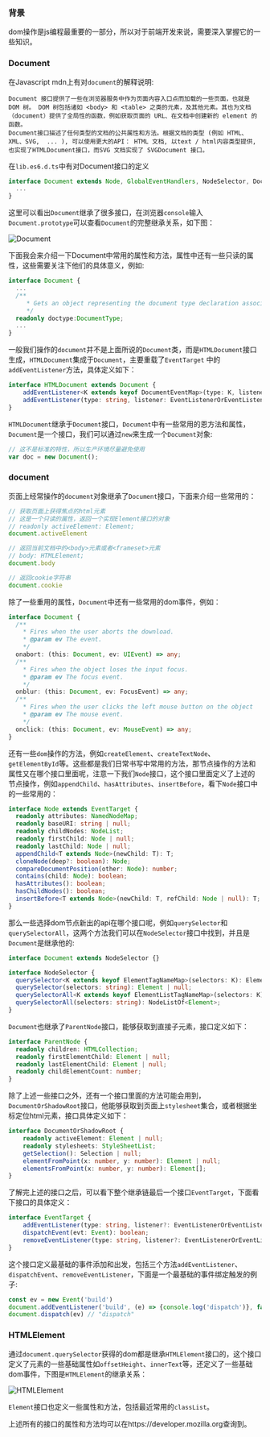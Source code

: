 ### 背景

dom操作是js编程最重要的一部分，所以对于前端开发来说，需要深入掌握它的一些知识。

### Document

在Javascript mdn上有对`document`的解释说明:

```
Document 接口提供了一些在浏览器服务中作为页面内容入口点而加载的一些页面，也就是 DOM 树。 DOM 树包括诸如 <body> 和 <table> 之类的元素，及其他元素。其也为文档（document）提供了全局性的函数，例如获取页面的 URL、在文档中创建新的 element 的函数。
Document接口描述了任何类型的文档的公共属性和方法。根据文档的类型 (例如 HTML、XML、SVG,  ... ), 可以使用更大的API： HTML 文档, 以text / html内容类型提供, 也实现了HTMLDocument接口，而SVG 文档实现了 SVGDocument 接口。
```

在`lib.es6.d.ts`中有对Document接口的定义

```typescript
interface Document extends Node, GlobalEventHandlers, NodeSelector, DocumentEvent, ParentNode, DocumentOrShadowRoot {
  ...
}
```

这里可以看出`Document`继承了很多接口，在浏览器`console`输入`Document.prototype`可以查看`Document`的完整继承关系，如下图：

![Document](http://oznz1caxs.bkt.clouddn.com/Document.png)

下面我会来介绍一下Document中常用的属性和方法，属性中还有一些只读的属性，这些需要关注下他们的具体意义，例如:

```typescript
interface Document {
  ...
  /**
     * Gets an object representing the document type declaration associated with the current document.
     */
  readonly doctype:DocumentType;
  ...
}
```

一般我们操作的`document`并不是上面所说的`Document`类，而是`HTMLDocument`接口生成，`HTMLDocument`集成于`Document`，主要重载了`EventTarget` 中的`addEventListener`方法，具体定义如下：

```typescript
interface HTMLDocument extends Document {
    addEventListener<K extends keyof DocumentEventMap>(type: K, listener: (this: HTMLDocument, ev: DocumentEventMap[K]) => any, useCapture?: boolean): void;
    addEventListener(type: string, listener: EventListenerOrEventListenerObject, useCapture?: boolean): void;
}
```

`HTMLDocument`继承于`Document`接口，`Document`中有一些常用的恩方法和属性，`Document`是一个接口，我们可以通过`new`来生成一个`Document`对象:

```javascript
// 这不是标准的特性，所以生产环境尽量避免使用
var doc = new Document();
```

 

### document

页面上经常操作的`document`对象继承了`Document`接口，下面来介绍一些常用的：

```javascript
// 获取页面上获得焦点的html元素
// 这是一个只读的属性，返回一个实现Element接口的对象
// readonly activeElement: Element;
document.activeElement 
```

```javascript
// 返回当前文档中的<body>元素或者<frameset>元素
// body: HTMLElement;
document.body
```

```javascript
// 返回cookie字符串
document.cookie
```

除了一些重用的属性，`Document`中还有一些常用的dom事件，例如：

```typescript
interface Document {
  /**
    * Fires when the user aborts the download.
    * @param ev The event.
    */
  onabort: (this: Document, ev: UIEvent) => any;
  /**
    * Fires when the object loses the input focus.
    * @param ev The focus event.
    */
  onblur: (this: Document, ev: FocusEvent) => any;
  /**
    * Fires when the user clicks the left mouse button on the object
    * @param ev The mouse event.
    */
  onclick: (this: Document, ev: MouseEvent) => any;
}
```

还有一些`dom`操作的方法，例如`createElement`、`createTextNode`、`getElementById`等。这些都是我们日常书写中常用的方法，那节点操作的方法和属性又在哪个接口里面呢，注意一下我们`Node`接口，这个接口里面定义了上述的节点操作，例如`appendChild`、`hasAttributes`、`insertBefore`，看下`Node`接口中的一些常用的：

```typescript
interface Node extends EventTarget {
  readonly attributes: NamedNodeMap;
  readonly baseURI: string | null;
  readonly childNodes: NodeList;
  readonly firstChild: Node | null;
  readonly lastChild: Node | null;
  appendChild<T extends Node>(newChild: T): T;
  cloneNode(deep?: boolean): Node;
  compareDocumentPosition(other: Node): number;
  contains(child: Node): boolean;
  hasAttributes(): boolean;
  hasChildNodes(): boolean;
  insertBefore<T extends Node>(newChild: T, refChild: Node | null): T;
}
```

那么一些选择dom节点新出的api在哪个接口呢，例如`querySelector`和`querySelectorAll`，这两个方法我们可以在`NodeSelector`接口中找到，并且是`Document`是继承他的:

```typescript
interface Document extends NodeSelector {}
```

```typescript
interface NodeSelector {
  querySelector<K extends keyof ElementTagNameMap>(selectors: K): ElementTagNameMap[K] | null;
  querySelector(selectors: string): Element | null;
  querySelectorAll<K extends keyof ElementListTagNameMap>(selectors: K): ElementListTagNameMap[K];
  querySelectorAll(selectors: string): NodeListOf<Element>;
}
```

`Document`也继承了`ParentNode`接口，能够获取到直接子元素，接口定义如下：

```typescript
interface ParentNode {
  readonly children: HTMLCollection;
  readonly firstElementChild: Element | null;
  readonly lastElementChild: Element | null;
  readonly childElementCount: number;
}
```

除了上述一些接口之外，还有一个接口里面的方法可能会用到，`DocumentOrShadowRoot`接口，他能够获取到页面上`stylesheet`集合，或者根据坐标定位html元素，接口具体定义如下：

```typescript
interface DocumentOrShadowRoot {
    readonly activeElement: Element | null;
    readonly stylesheets: StyleSheetList;
    getSelection(): Selection | null;
    elementFromPoint(x: number, y: number): Element | null;
    elementsFromPoint(x: number, y: number): Element[];
}
```

了解完上述的接口之后，可以看下整个继承链最后一个接口`EventTarget`，下面看下接口的具体定义：

```typescript
interface EventTarget {
    addEventListener(type: string, listener?: EventListenerOrEventListenerObject, options?: boolean | AddEventListenerOptions): void;
    dispatchEvent(evt: Event): boolean;
    removeEventListener(type: string, listener?: EventListenerOrEventListenerObject, options?: boolean | EventListenerOptions): void;
}
```

这个接口定义最基础的事件添加和出发，包括三个方法`addEventListener`、`dispatchEvent`、`removeEventListener`，下面是一个最基础的事件绑定触发的例子:

```javascript
const ev = new Event('build')
document.addEventListener('build', (e) => {console.log('dispatch')}, false)
document.dispatch(ev) // "dispatch"
```



### HTMLElement

通过`document.querySelector`获得的dom都是继承`HTMLElement`接口的，这个接口定义了元素的一些基础属性如`offsetHeight`、`innerText`等，还定义了一些基础dom事件，下图是`HTMLElement`的继承关系：

![HTMLElement](http://o9kn1bu4x.bkt.clouddn.com/HTMLElement.png)

`Element`接口也定义一些属性和方法，包括最近常用的`classList`。

上述所有的接口的属性和方法均可以在https://developer.mozilla.org查询到。